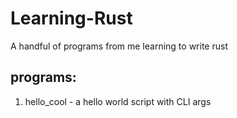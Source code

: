 # Learning-Rust
A handful of programs from me learning to write rust

## programs:
1. hello_cool - a hello world script with CLI args
